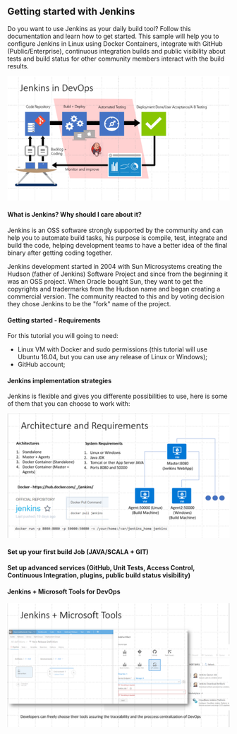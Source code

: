 ## Getting started with Jenkins

Do you want to use Jenkins as your daily build tool? Follow this documentation and learn how to get started. This sample will help you to configure Jenkins in Linux using Docker Containers, integrate with GitHub (Public/Enterprise), continuous integration builds and public visibility about tests and build status for other community members interact with the build results.

![jenkinsstarted](/imgs/jenkins-in-devops.png)

#### What is Jenkins? Why should I care about it?

Jenkins is an OSS software strongly supported by the community and can help you to automate build tasks, his purpose is compile, test, integrate and build the code, helping development teams to have a better idea of the final binary after getting coding together.

Jenkins development started in 2004 with Sun Microsystems creating the Hudson (father of Jenkins) Software Project and since from the beginning it was an OSS project. When Oracle bought Sun, they want to get the copyrights and tradermarks from the Hudson name and began creating a commercial version. The community reacted to this and by voting decision they chose Jenkins to be the "fork" name of the project.

#### Getting started - Requirements

For this tutorial you will going to need:

- Linux VM with Docker and sudo permissions (this tutorial will use Ubuntu 16.04, but you can use any release of Linux or Windows);
- GitHub account;

#### Jenkins implementation strategies

Jenkins is flexible and gives you differente possibilities to use, here is some of them that you can choose to work with:

![jenkinsarchitecture](/imgs/jenkins-architecture.png)


#### Set up your first build Job (JAVA/SCALA + GIT)



#### Set up advanced services (GitHub, Unit Tests, Access Control, Continuous Integration, plugins, public build status visibility)

#### Jenkins + Microsoft Tools for DevOps

![jenkinsstarted](/imgs/jenkinsmicrosoft.png)
